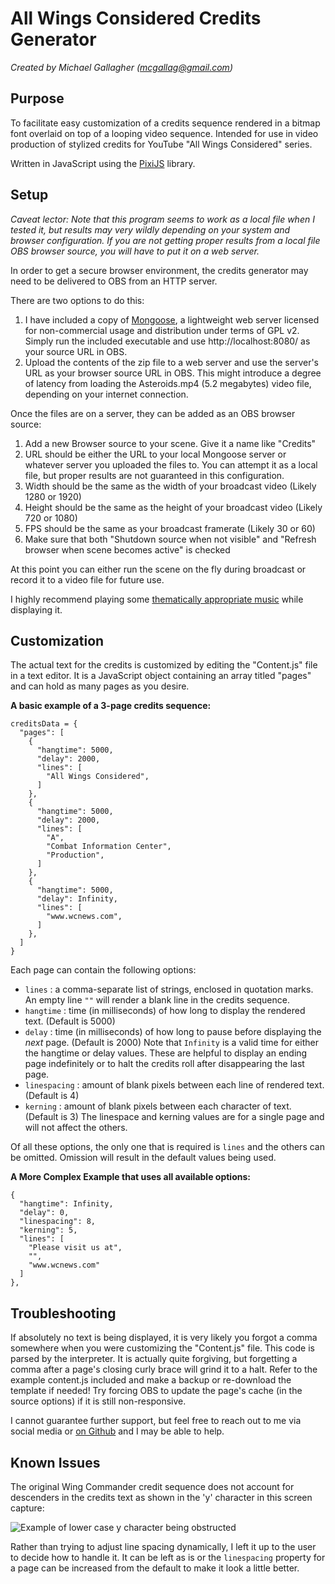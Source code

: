 # All Wings Considered Credits Generator
*Created by Michael Gallagher (mcgallag@gmail.com)*

## Purpose
To facilitate easy customization of a credits sequence rendered in a bitmap font overlaid on top of a looping video sequence. Intended for use in video production of stylized credits for YouTube "All Wings Considered" series.

Written in JavaScript using the [PixiJS](http://www.pixijs.com) library.

## Setup
*Caveat lector: Note that this program seems to work as a local file when I tested it, but results may very wildly depending on your system and browser configuration. If you are not getting proper results from a local file OBS browser source, you will have to put it on a web server.*

In order to get a secure browser environment, the credits generator may need to be delivered to OBS from an HTTP server.

There are two options to do this:
1. I have included a copy of [Mongoose](https://www.cesanta.com), a lightweight web server licensed for non-commercial usage and distribution under terms of GPL v2. Simply run the included executable and use http://localhost:8080/ as your source URL in OBS.
2. Upload the contents of the zip file to a web server and use the server's URL as your browser source URL in OBS. This might introduce a degree of latency from loading the Asteroids.mp4 (5.2 megabytes) video file, depending on your internet connection.

Once the files are on a server, they can be added as an OBS browser source:

1. Add a new Browser source to your scene. Give it a name like "Credits"
2. URL should be either the URL to your local Mongoose server or whatever server you uploaded the files to.
You can attempt it as a local file, but proper results are not guaranteed in this configuration.
4. Width should be the same as the width of your broadcast video (Likely 1280 or 1920)
5. Height should be the same as the height of your broadcast video (Likely 720 or 1080)
6. FPS should be the same as your broadcast framerate (Likely 30 or 60)
7. Make sure that both "Shutdown source when not visible" and "Refresh browser when scene becomes active" is checked

At this point you can either run the scene on the fly during broadcast or record it to a video file for future use.

I highly recommend playing some [thematically appropriate music](https://www.youtube.com/watch?v=L0hIwoAbCbI) while displaying it.

## Customization
The actual text for the credits is customized by editing the "Content.js" file in a text editor. It is a JavaScript object containing an array titled "pages" and can hold as many pages as you desire.

**A basic example of a 3-page credits sequence:**

    creditsData = {
      "pages": [
        {
          "hangtime": 5000,
          "delay": 2000,
          "lines": [
            "All Wings Considered",
          ]
        },
        {
          "hangtime": 5000,
          "delay": 2000,
          "lines": [
            "A",
            "Combat Information Center",
            "Production",
          ]
        },
        {
          "hangtime": 5000,
          "delay": Infinity,
          "lines": [
            "www.wcnews.com",
          ]
        },
      ]
    }

Each page can contain the following options:

 - `lines` : a comma-separate list of strings, enclosed in quotation marks. An empty line `""` will render a blank line in the credits sequence.
 - `hangtime` : time (in milliseconds) of how long to display the rendered text. (Default is 5000)
 - `delay` : time (in milliseconds) of how long to pause before displaying the *next* page. (Default is 2000)
Note that `Infinity` is a valid time for either the hangtime or delay values. These are helpful to display an ending page indefinitely or to halt the credits roll after disappearing the last page.
 - `linespacing` : amount of blank pixels between each line of rendered text. (Default is 4)
 - `kerning` : amount of blank pixels between each character of text. (Default is 3)
The linespace and kerning values are for a single page and will not affect the others.

Of all these options, the only one that is required is `lines` and the others can be omitted. Omission will result in the default values being used.

**A More Complex Example that uses all available options:**

    {
      "hangtime": Infinity,
      "delay": 0,
      "linespacing": 8,
      "kerning": 5,
      "lines": [
        "Please visit us at",
        "",
        "www.wcnews.com"
      ]
    },

## Troubleshooting
If absolutely no text is being displayed, it is very likely you forgot a comma somewhere when you were customizing the "Content.js" file. This code is parsed by the interpreter. It is actually quite forgiving, but forgetting a comma after a page's closing curly brace will grind it to a halt. Refer to the example content.js included and make a backup or re-download the template if needed! Try forcing OBS to update the page's cache (in the source options) if it is still non-responsive.

I cannot guarantee further support, but feel free to reach out to me via social media or [on Github](https://github.com/mcgallag/) and I may be able to help.

## Known Issues
The original Wing Commander credit sequence does not account for descenders in the credits text as shown in the 'y' character in this screen capture:

![Example of lower case y character being obstructed](https://mcgallag.github.io/wc-font-descenders.png)

Rather than trying to adjust line spacing dynamically, I left it up to the user to decide how to handle it. It can be left as is or the `linespacing` property for a page can be increased from the default to make it look a little better.
